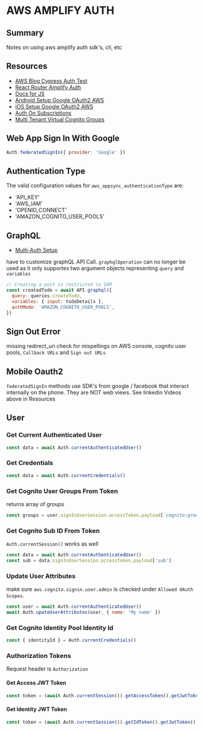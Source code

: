 # AWS AMPLIFY AUTH

## Summary

Notes on using aws amplify auth sdk's, cli, etc

## Resources

- [AWS Blog Cypress Auth Test](https://aws.amazon.com/blogs/mobile/running-end-to-end-cypress-tests-for-your-fullstack-ci-cd-deployment-with-amplify-console/)
- [React Router Amplify Auth](https://www.rockyourcode.com/custom-react-hook-use-aws-amplify-auth/)
- [Docs for JS](https://aws-amplify.github.io/docs/js/authentication)
- [Android Setup Google OAuth2 AWS](https://www.linkedin.com/learning/building-android-apps-with-aws/set-up-user-sign-in-with-google?u=2240169)
- [iOS Setup Google OAuth2 AWS](https://www.linkedin.com/learning/building-ios-apps-with-aws-mobile/add-google-login?u=2240169)
- [Auth On Subscriptions](https://aws-amplify.github.io/docs/cli-toolchain/graphql#authorizing-subscriptions)
- [Multi Tenant Virtual Cognito Groups](https://medium.com/@dantasfiles/creating-a-simple-multi-tenant-aws-amplify-mobile-app-e26119ab8246)

## Web App Sign In With Google

```javascript
Auth.federatedSignIn({ provider: 'Google' })
```

## Authentication Type

The valid configuration values for `aws_appsync_authenticationType` are:

- 'API_KEY'
- 'AWS_IAM'
- 'OPENID_CONNECT'
- 'AMAZON_COGNITO_USER_POOLS'

## GraphQL

- [Multi-Auth Setup](https://aws-amplify.github.io/docs/js/api#multi-auth)

have to customize graphQL API Call. `graphqlOperation` can no longer be used
as it only supportes two argument objects representing `query` and `variables`

```javascript
// Creating a post is restricted to IAM
const createdTodo = await API.graphql({
  query: queries.createTodo,
  variables: { input: todoDetails },
  authMode: 'AMAZON_COGNITO_USER_POOLS',
})
```

## Sign Out Error

missing redirect_uri
check for mispellings on AWS console, cognito user pools, `Callback URLs` and
`Sign out URLs`

## Mobile Oauth2

`federatedSignIn` methods use SDK's from google / facebook that interact internally on the phone.
They are NOT web views. See linkedin Videos above in Resources

## User

### Get Current Authenticated User

```javascript
const data = await Auth.currentAuthenticatedUser()
```

### Get Credentials

```javascript
const data = await Auth.currentCredentials()
```

### Get Cognito User Groups From Token

returns array of groups

```javascript
const groups = user.signInUserSession.accessToken.payload['cognito:groups']
```

### Get Cognito Sub ID From Token

`Auth.currentSession()` works as well

```javascript
const data = await Auth.currentAuthenticatedUser()
const sub = data.signInUserSession.accessToken.payload['sub']
```

### Update User Attributes

make sure `aws.cognito.signin.user.admin` is checked under
`Allowed OAuth Scopes`.

```javascript
const user = await Auth.currentAuthenticatedUser()
await Auth.upateUserAttributes(user, { name: 'My name' })
```

### Get Cognito Identity Pool Identity Id

```javascript
const { identityId } = Auth.currentCredentials()
```

### Authorization Tokens

Request header is `Authorization`

#### Get Access JWT Token

```javascript
const token = (await Auth.currentSession()).getAccessToken().getJwtToken()
```

#### Get Identity JWT Token

```javascript
const token = (await Auth.currentSession()).getIdToken().getJwtToken()
```
